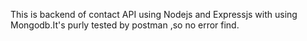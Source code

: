 This is backend of contact API using Nodejs and Expressjs with using Mongodb.It's purly tested by postman ,so no error find. 
